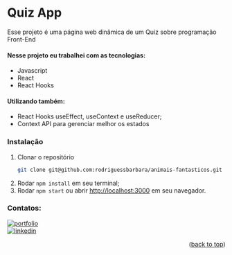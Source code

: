 # Quiz App
Esse projeto é uma página web dinâmica de um Quiz sobre programação Front-End

#### Nesse projeto eu trabalhei com as tecnologias:
  - Javascript
  - React
  - React Hooks

#### Utilizando também:
- React Hooks useEffect, useContext e useReducer;
- Context API para gerenciar melhor os estados

### Instalação
1. Clonar o repositório
   ```sh
   git clone git@github.com:rodriguessbarbara/animais-fantasticos.git
   ```
2. Rodar `npm install` em seu terminal;
3. Rodar `npm start` ou abrir [http://localhost:3000](http://localhost:3000) em seu navegador.

### Contatos:
[![portfolio](https://img.shields.io/badge/my_portfolio-000?style=for-the-badge&logo=ko-fi&logoColor=white)](https://rodriguessbarbara.github.io/)</br>
[![linkedin](https://img.shields.io/badge/linkedin-0A66C2?style=for-the-badge&logo=linkedin&logoColor=white)](https://www.linkedin.com/in/rodriguessbarbara/)</br>

<p align="right">(<a href="#top">back to top</a>)</p>